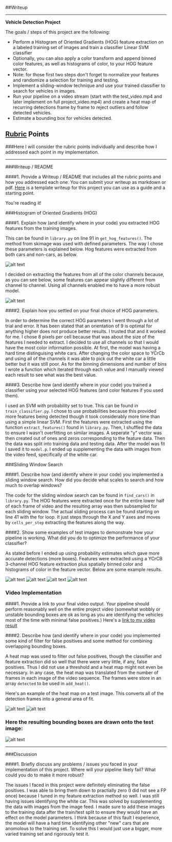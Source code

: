 ##Writeup

---

**Vehicle Detection Project**

The goals / steps of this project are the following:

* Perform a Histogram of Oriented Gradients (HOG) feature extraction on a labeled training set of images and train a classifier Linear SVM classifier
* Optionally, you can also apply a color transform and append binned color features, as well as histograms of color, to your HOG feature vector. 
* Note: for those first two steps don't forget to normalize your features and randomize a selection for training and testing.
* Implement a sliding-window technique and use your trained classifier to search for vehicles in images.
* Run your pipeline on a video stream (start with the test_video.mp4 and later implement on full project_video.mp4) and create a heat map of recurring detections frame by frame to reject outliers and follow detected vehicles.
* Estimate a bounding box for vehicles detected.


## [Rubric](https://review.udacity.com/#!/rubrics/513/view) Points
###Here I will consider the rubric points individually and describe how I addressed each point in my implementation.  

---
###Writeup / README

####1. Provide a Writeup / README that includes all the rubric points and how you addressed each one.  You can submit your writeup as markdown or pdf.  [Here](https://github.com/udacity/CarND-Vehicle-Detection/blob/master/writeup_template.md) is a template writeup for this project you can use as a guide and a starting point.  

You're reading it!

###Histogram of Oriented Gradients (HOG)

####1. Explain how (and identify where in your code) you extracted HOG features from the training images.

This can be found in `library.py` on line 91 in `get_hog_features()`. The method from skimage was used with defined parameters. The way I chose these parameters is explained below. Hog features were extracted from both cars and non-cars, as below.

![alt text](examples/car_notcar.png)

I decided on extracting the features from all of the color channels because, as you can see below, some features can appear slightly different from channel to channel. Using all channels enabled me to have a more robust model.


![alt text](examples/hog_features.png)


####2. Explain how you settled on your final choice of HOG parameters.

In order to determine the correct HOG parameters I went through a lot of trial and error. It has been stated that an orientation of 9 is optimal for anything higher does not produce better results. I trusted that and it worked for me. I chose 8 pixels per cell because that was about the size of the features I needed to extract. I decided to use all channels so that I would have the most color information possible. At first, the model was having a hard time distinguising white cars. After changing the color space to YCrCb and using all of the channels it was able to pick out the white car a little better but it was still poor. As for the binning dimensions and number of bins I wrote a function which iterated through each value and I manually viewed each result to see what was the best value.

####3. Describe how (and identify where in your code) you trained a classifier using your selected HOG features (and color features if you used them).

I used an SVM with probability set to true. This can be found in `train_classifier.py`. I chose to use probabilities because this provided more features being detected though it took considerably more time than using a simple linear SVM. First the features were extracted using the function `extract_features()` found in `library.py`. Then, I shuffled the data to ensure I wasn't overfitting on similar images. A seperate "y" vector was then created out of ones and zeros corresponding to the feature data. Then the data was split into training data and testing data. After the model was fit I saved it to `model.p`. I ended up supplementing the data with images from the video feed, specifically of the white car.

###Sliding Window Search

####1. Describe how (and identify where in your code) you implemented a sliding window search.  How did you decide what scales to search and how much to overlap windows?

The code for the sliding window search can be found in `find_cars()` in `library.py`. The HOG features were extracted once for the entire lower half of each frame of video and the resulting array was then subsampled for each sliding window. The actual sliding process can be found starting on line 41 with the for loop. It just steps through the X and Y axes and moves by `cells_per_step` extracting the features along the way.


####2. Show some examples of test images to demonstrate how your pipeline is working.  What did you do to optimize the performance of your classifier?

As stated before I ended up using probability estimates which gave more accurate detections (more boxes). Features were extracted using a YCrCB 3-channel HOG feature extraction plus spatially binned color and histograms of color in the feature vector. Below are some example results.

![alt text](examples/ex1.png)
![alt text](examples/ex4.png)
![alt text](examples/ex5.png)
![alt text](examples/ex6.png)

### Video Implementation

####1. Provide a link to your final video output.  Your pipeline should perform reasonably well on the entire project video (somewhat wobbly or unstable bounding boxes are ok as long as you are identifying the vehicles most of the time with minimal false positives.)
Here's a [link to my video result](./output.mp4)


####2. Describe how (and identify where in your code) you implemented some kind of filter for false positives and some method for combining overlapping bounding boxes.

A heat map was used to filter out false positives, though the classifier and feature extraction did so well that there were very little, if any, false positives. Thus I did not use a threshold and a heat map might not even be necessary. In any case, the heat map was translated from the number of frames in each image of the video sequence. The frames were store in an array `detected` to be used in `add_heat()`.  

Here's an example of the heat map on a test image. This converts all of the detection frames into a general area of fit.

![alt text](examples/heat1.png)
![alt text](examples/heat2.png)


### Here the resulting bounding boxes are drawn onto the test image:
![alt text](examples/output.png)



---

###Discussion

####1. Briefly discuss any problems / issues you faced in your implementation of this project.  Where will your pipeline likely fail?  What could you do to make it more robust?

The issues I faced in this project were definitely eliminating the false positives. I was able to bring them down to practially zero (I did not see a FP once) because I tuned in my feature extraction method so well. I was still having issues identifying the white car. This was solved by supplementing the data with images from the image feed. I made sure to add these images to the training data after the train/test split to ensure they would have an effect on the model parameters. I think because of this fault I experience, the model will have a hard time identifying other "new" cars that are anomolous to the training set. To solve this I would just use a bigger, more varied training set and rigorously test it. 
